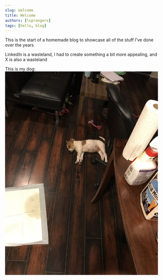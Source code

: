 ```yaml
---
slug: welcome
title: Welcome
authors: [lsprangers]
tags: [hello, blog]
---
```


This is the start of a homemade blog to showcase all of the stuff I've done over the years

LinkedIn is a wasteland, I had to create something a bit more appealing, and X is also a wasteland

This is my dog:
![Bowie](./fat_pig.jpeg)

